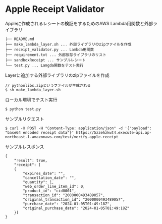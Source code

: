 # Apple Receipt Validator
Appleに作成されるレシートの検証をするためのAWS Lambda用関数と外部ライブラリ

```
├── README.md
├── make_lambda_layer.sh ... 外部ライブラリのzipファイルを作成
├── receipt_validator.py ... Lambda用関数
├── requirement.txt ... 外部依存ライブラリのリスト
├── sandboxReceipt ... サンプルレシート
└── test.py ... Lamgda関数をテスト実行
```

Layerに追加する外部ライブラリのzipファイルを作成

```
// pythonlibs.zipというファイルが生成される
$ sh make_lambda_layer.sh
```

ローカル環境でテスト実行

```
$ python test.py
```

サンプルリクエスト

```
$ curl -X POST -H "Content-Type: application/json" -d '{"payload": "base64 encoded receipt data"}' https://5zzehzkwt4.execute-api.ap-northeast-1.amazonaws.com/test/verify-apple-receipt
```

サンプルレスポンス

```
{
    "result": true,
    "receipt": [
    {
        "expires_date": "",
        "cancellation_date": "",
        "quantity": 1,
        "web_order_line_item_id": 0,
        "product_id": "cid0001",
        "transaction_id": "2000000493489057",
        "original_transaction_id": "2000000493489057",
        "purchase_date": "2024-01-05T01:49:18Z",
        "original_purchase_date": "2024-01-05T01:49:18Z"
    }]
}
```

